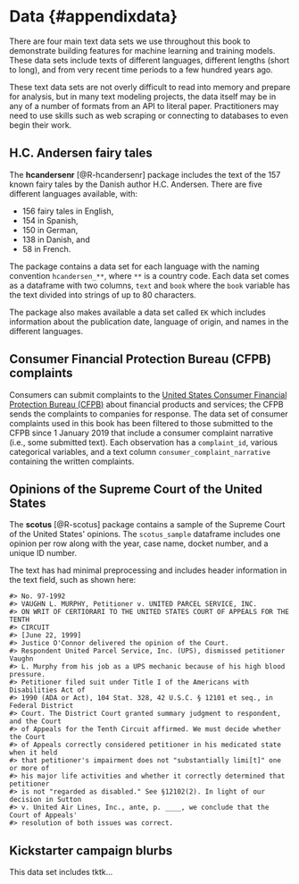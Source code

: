 # Data {#appendixdata}

There are four main text data sets we use throughout this book to demonstrate building features for machine learning and training models. These data sets include texts of different languages, different lengths (short to long), and from very recent time periods to a few hundred years ago. 

These text data sets are not overly difficult to read into memory and prepare for analysis, but in many text modeling projects, the data itself may be in any of a number of formats from an API to literal paper. Practitioners may need to use skills such as web scraping or connecting to databases to even begin their work.

## H.C. Andersen fairy tales

The **hcandersenr** [@R-hcandersenr] package includes the text of the 157 known fairy tales by the Danish author H.C. Andersen. 
There are five different languages available, with:

- 156 fairy tales in English,
- 154 in Spanish,
- 150 in German,
- 138 in Danish, and
- 58 in French.

The package contains a data set for each language with the naming convention `hcandersen_**`,
where `**` is a country code.
Each data set comes as a dataframe with two columns, `text` and `book` where the `book` variable has the text divided into strings of up to 80 characters.

The package also makes available a data set called `EK` which includes information about the publication date, language of origin, and names in the different languages.

## Consumer Financial Protection Bureau (CFPB) complaints 

Consumers can submit complaints to the [United States Consumer Financial Protection Bureau (CFPB)](https://www.consumerfinance.gov/data-research/consumer-complaints/) about financial products and services; the CFPB sends the complaints to companies for response. The data set of consumer complaints used in this book has been filtered to those submitted to the CFPB since 1 January 2019 that include a consumer complaint narrative (i.e., some submitted text). Each observation has a `complaint_id`, various categorical variables, and a text column `consumer_complaint_narrative` containing the written complaints.


## Opinions of the Supreme Court of the United States 

The **scotus** [@R-scotus] package contains a sample of the Supreme Court of the United States' opinions.
The `scotus_sample` dataframe includes one opinion per row along with the year, case name, docket number, and a unique ID number.

The text has had minimal preprocessing and includes header information in the text field, such as shown here:
 

```
#> No. 97-1992
#> VAUGHN L. MURPHY, Petitioner v. UNITED PARCEL SERVICE, INC.
#> ON WRIT OF CERTIORARI TO THE UNITED STATES COURT OF APPEALS FOR THE TENTH
#> CIRCUIT
#> [June 22, 1999]
#> Justice O'Connor delivered the opinion of the Court.
#> Respondent United Parcel Service, Inc. (UPS), dismissed petitioner Vaughn
#> L. Murphy from his job as a UPS mechanic because of his high blood pressure.
#> Petitioner filed suit under Title I of the Americans with Disabilities Act of
#> 1990 (ADA or Act), 104 Stat. 328, 42 U.S.C. § 12101 et seq., in Federal District
#> Court. The District Court granted summary judgment to respondent, and the Court
#> of Appeals for the Tenth Circuit affirmed. We must decide whether the Court
#> of Appeals correctly considered petitioner in his medicated state when it held
#> that petitioner's impairment does not "substantially limi[t]" one or more of
#> his major life activities and whether it correctly determined that petitioner
#> is not "regarded as disabled." See §12102(2). In light of our decision in Sutton
#> v. United Air Lines, Inc., ante, p. ____, we conclude that the Court of Appeals'
#> resolution of both issues was correct.
```

## Kickstarter campaign blurbs

This data set includes tktk...

